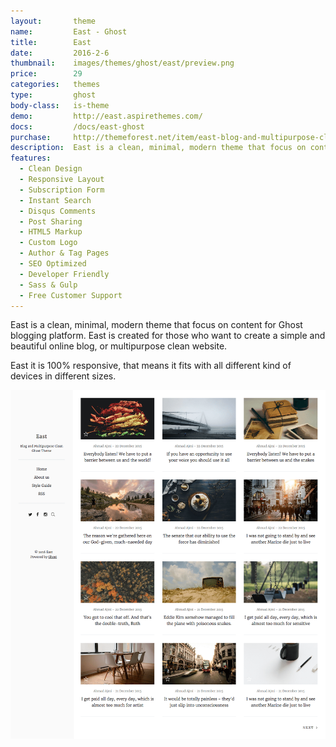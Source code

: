 ```yaml
---
layout:       theme
name:         East - Ghost
title:        East
date:         2016-2-6
thumbnail:    images/themes/ghost/east/preview.png
price:        29
categories:   themes
type:         ghost
body-class:   is-theme
demo:         http://east.aspirethemes.com/
docs:         /docs/east-ghost
purchase:     http://themeforest.net/item/east-blog-and-multipurpose-clean-ghost-theme/14714255?ref=aspirethemes
description:  East is a clean, minimal, modern theme that focus on content for Ghost.
features:
  - Clean Design
  - Responsive Layout
  - Subscription Form
  - Instant Search
  - Disqus Comments
  - Post Sharing
  - HTML5 Markup
  - Custom Logo
  - Author & Tag Pages
  - SEO Optimized
  - Developer Friendly
  - Sass & Gulp
  - Free Customer Support
---
```


East is a clean, minimal, modern theme that focus on content for Ghost blogging platform. East is created for those who want to create a simple and beautiful online blog, or multipurpose clean website.

East it is 100% responsive, that means it fits with all different kind of devices in different sizes.

![east-ghost-full-preview](/images/themes/ghost/east/full-preview.png)